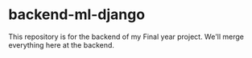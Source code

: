# backend-ml-django
This repository is for the backend of my Final year project. We'll merge everything here at the backend.
